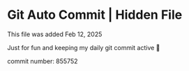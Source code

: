 # Git Auto Commit | Hidden File

This file was added Feb 12, 2025

Just for fun and keeping my daily git commit active 🤪

commit number: 855752
